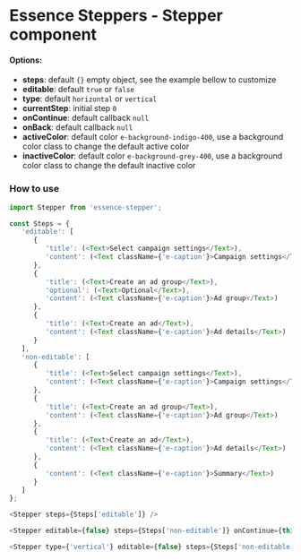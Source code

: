 # Essence Steppers - Stepper component

#### Options:
- **steps**: default `{}` empty object, see the example bellow to customize 
- **editable**: default `true` or `false`
- **type**: default `horizontal` or `vertical`
- **currentStep**: initial step `0`
- **onContinue**: default callback `null`
- **onBack**: default callback `null`
- **activeColor**: default color `e-background-indigo-400`, use a background color class to change the default active color
- **inactiveColor**: default color `e-background-grey-400`, use a background color class to change the default inactive color

### How to use
```js
import Stepper from 'essence-stepper';

const Steps = {
   'editable': [
      { 
         'title': (<Text>Select campaign settings</Text>),
         'content': (<Text className={'e-caption'}>Campaign settings</Text>)
      },
      { 
         'title': (<Text>Create an ad group</Text>), 
         'optional': (<Text>Optional</Text>),
         'content': (<Text className={'e-caption'}>Ad group</Text>)
      },
      { 
         'title': (<Text>Create an ad</Text>),
         'content': (<Text className={'e-caption'}>Ad details</Text>)
      }
   ],
   'non-editable': [
      { 
         'title': (<Text>Select campaign settings</Text>),
         'content': (<Text className={'e-caption'}>Campaign settings</Text>)
      },
      { 
         'title': (<Text>Create an ad group</Text>),
         'content': (<Text className={'e-caption'}>Ad group</Text>)
      },
      { 
         'title': (<Text>Create an ad</Text>),
         'content': (<Text className={'e-caption'}>Ad details</Text>)
      },
      { 
         'content': (<Text className={'e-caption'}>Summary</Text>)
      }
   ]
};
```

```js
<Stepper steps={Steps['editable']} />

<Stepper editable={false} steps={Steps['non-editable']} onContinue={this.continueStep.bind(this)} onBack={this.backStep.bind(this)} />

<Stepper type={'vertical'} editable={false} steps={Steps['non-editable']} onContinue={this.continueStep.bind(this)} onBack={this.backStep.bind(this)} />

```